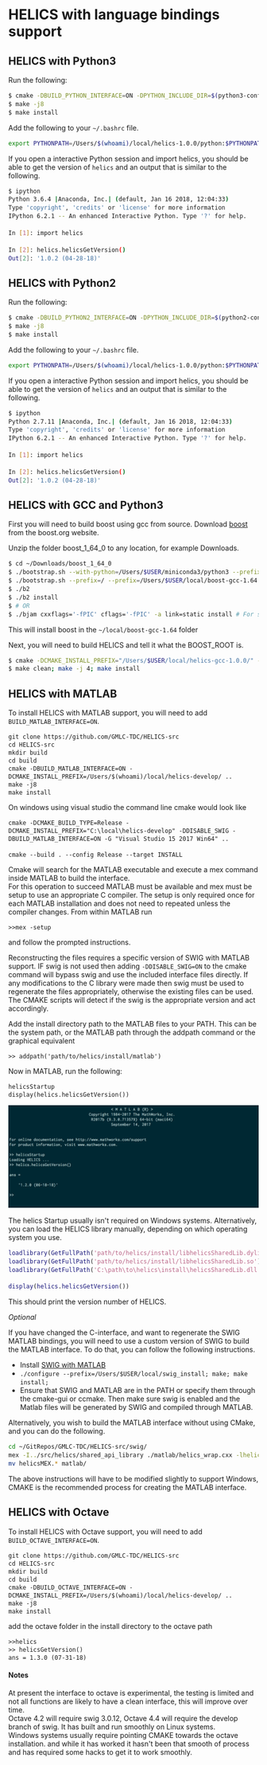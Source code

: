# HELICS with language bindings support

## HELICS with Python3

Run the following:

```bash
$ cmake -DBUILD_PYTHON_INTERFACE=ON -DPYTHON_INCLUDE_DIR=$(python3-config --prefix)/include/python3.6m/ -DPYTHON_LIBRARY=$(python3-config --prefix)/lib/python3.6m/libpython3.6m.dylib -DCMAKE_INSTALL_PREFIX=/Users/$(whoami)/local/helics-1.0.0/ ..
$ make -j8
$ make install
```

Add the following to your `~/.bashrc` file.

```bash
export PYTHONPATH=/Users/$(whoami)/local/helics-1.0.0/python:$PYTHONPATH
```

If you open a interactive Python session and import helics, you should be able to get the version of `helics` and an output that is similar to the following.

```bash
$ ipython
Python 3.6.4 |Anaconda, Inc.| (default, Jan 16 2018, 12:04:33)
Type 'copyright', 'credits' or 'license' for more information
IPython 6.2.1 -- An enhanced Interactive Python. Type '?' for help.

In [1]: import helics

In [2]: helics.helicsGetVersion()
Out[2]: '1.0.2 (04-28-18)'

```

## HELICS with Python2

Run the following:

```bash
$ cmake -DBUILD_PYTHON2_INTERFACE=ON -DPYTHON_INCLUDE_DIR=$(python2-config --prefix)/include/python2.7/ -DPYTHON_LIBRARY=$(python2-config --prefix)/lib/python2.7/libpython2.7.dylib -DCMAKE_INSTALL_PREFIX=/Users/$(whoami)/local/helics-1.0.0/ ..
$ make -j8
$ make install
```

Add the following to your `~/.bashrc` file.

```bash
export PYTHONPATH=/Users/$(whoami)/local/helics-1.0.0/python:$PYTHONPATH
```

If you open a interactive Python session and import helics, you should be able to get the version of `helics` and an output that is similar to the following.

```bash
$ ipython
Python 2.7.11 |Anaconda, Inc.| (default, Jan 16 2018, 12:04:33)
Type 'copyright', 'credits' or 'license' for more information
IPython 6.2.1 -- An enhanced Interactive Python. Type '?' for help.

In [1]: import helics

In [2]: helics.helicsGetVersion()
Out[2]: '1.0.2 (04-28-18)'

```

## HELICS with GCC and Python3

First you will need to build boost using gcc from source. Download
[boost](http://www.boost.org/users/history/version_1_64_0.html) from the
boost.org website.

Unzip the folder boost\_1\_64\_0 to any location, for example Downloads.

```bash
$ cd ~/Downloads/boost_1_64_0
$ ./bootstrap.sh --with-python=/Users/$USER/miniconda3/python3 --prefix=/usr/local/Cellar/gcc/7.2.0_1/bin/gcc-7
$ ./bootstrap.sh --prefix=/ --prefix=/Users/$USER/local/boost-gcc-1.64
$ ./b2
$ ./b2 install
$ # OR
$ ./bjam cxxflags='-fPIC' cflags='-fPIC' -a link=static install # For static linking
```

This will install boost in the `~/local/boost-gcc-1.64` folder

Next, you will need to build HELICS and tell it what the BOOST\_ROOT is.

```bash
$ cmake -DCMAKE_INSTALL_PREFIX="/Users/$USER/local/helics-gcc-1.0.0/" -DBOOST_ROOT="/Users/$USER/local/boost-gcc-1.64" -DBUILD_PYTHON_INTERFACE=ON -DPYTHON_LIBRARY=$(python3-config --prefix)/lib/libpython3.6m.dylib -DPYTHON_INCLUDE_DIR=$(python3-config --prefix)/include/python3.6m -DCMAKE_C_COMPILER=/usr/local/Cellar/gcc/7.2.0_1/bin/gcc-7 -DCMAKE_CXX_COMPILER=/usr/local/Cellar/gcc/7.2.0_1/bin/g++-7 ../
$ make clean; make -j 4; make install
```

## HELICS with MATLAB

To install HELICS with MATLAB support, you will need to add `BUILD_MATLAB_INTERFACE=ON`.

```
git clone https://github.com/GMLC-TDC/HELICS-src
cd HELICS-src
mkdir build
cd build
cmake -DBUILD_MATLAB_INTERFACE=ON -DCMAKE_INSTALL_PREFIX=/Users/$(whoami)/local/helics-develop/ ..
make -j8
make install
```

On windows using visual studio the command line cmake would look like
```
cmake -DCMAKE_BUILD_TYPE=Release -DCMAKE_INSTALL_PREFIX="C:\local\helics-develop" -DDISABLE_SWIG -DBUILD_MATLAB_INTERFACE=ON -G "Visual Studio 15 2017 Win64" ..

cmake --build . --config Release --target INSTALL
```
Cmake will search for the MATLAB executable and execute a mex command inside MATLAB to build the interface.  
For this operation to succeed MATLAB must be available and mex must be setup to use an appropriate C compiler.  The setup is only required once for each MATLAB installation and does not need to repeated unless the compiler changes.  From within MATLAB run
```
>>mex -setup
```
and follow the prompted instructions.  

Reconstructing the files requires a specific version of SWIG with MATLAB support.  IF swig is not used then adding `-DDISABLE_SWIG=ON` to the cmake command will bypass swig and use the included interface files directly.  If any modifications to the C library were made then swig must be used to regenerate the files appropriately, otherwise the existing files can be used.  The CMAKE scripts will detect if the swig is the appropriate version and act accordingly.    

Add the install directory path to the MATLAB files to your PATH. This can be the system path, or the MATLAB path through the addpath command or the graphical equivalent
```
>> addpath('path/to/helics/install/matlab')
```

Now in MATLAB, run the following:

```
helicsStartup
display(helics.helicsGetVersion())
```

![](./../img/matlab-success.png)

The helics Startup usually isn't required on Windows systems.  Alternatively, you can load the HELICS library manually, depending on which operating system you use.

```matlab
loadlibrary(GetFullPath('path/to/helics/install/libhelicsSharedLib.dylib'));
loadlibrary(GetFullPath('path/to/helics/install/libhelicsSharedLib.so'));
loadlibrary(GetFullPath('C:\path\to\helics\install\helicsSharedLib.dll'));

display(helics.helicsGetVersion())
```

This should print the version number of HELICS.


*Optional*

If you have changed the C-interface, and want to regenerate the SWIG MATLAB bindings, you will need to use a custom version of SWIG to build the MATLAB interface.
To do that, you can follow the following instructions.

- Install [SWIG with MATLAB](https://github.com/jaeandersson/swig/)
- `./configure --prefix=/Users/$USER/local/swig_install; make; make install;`
- Ensure that SWIG and MATLAB are in the PATH or specify them through the cmake-gui or ccmake.  Then make sure swig is enabled and the Matlab files will be generated by SWIG and compiled through MATLAB.  


Alternatively, you wish to build the MATLAB interface without using CMake, and you can do the following.

```bash
cd ~/GitRepos/GMLC-TDC/HELICS-src/swig/
mex -I../src/helics/shared_api_library ./matlab/helics_wrap.cxx -lhelicsSharedLib -L/path/to/helics_install/lib/helics/
mv helicsMEX.* matlab/
```

The above instructions will have to be modified slightly to support Windows,  CMAKE is the recommended process for creating the MATLAB interface.  

## HELICS with Octave

To install HELICS with Octave support, you will need to add `BUILD_OCTAVE_INTERFACE=ON`.

```
git clone https://github.com/GMLC-TDC/HELICS-src
cd HELICS-src
mkdir build
cd build
cmake -DBUILD_OCTAVE_INTERFACE=ON -DCMAKE_INSTALL_PREFIX=/Users/$(whoami)/local/helics-develop/ ..
make -j8
make install
```

add the octave folder in the install directory to the octave path
```
>>helics
>> helicsGetVersion()
ans = 1.3.0 (07-31-18)
```

#### Notes
At present the interface to octave is experimental,  the testing is limited and not all functions are likely to have a clean interface, this will improve over time.   
Octave 4.2 will require swig 3.0.12,  Octave 4.4 will require the develop branch of swig.  It has built and run smoothly on Linux systems.  
Windows systems usually require pointing CMAKE towards the octave installation.  and while it has worked it hasn't been that smooth of process and has required some hacks to get it to work smoothly.  
